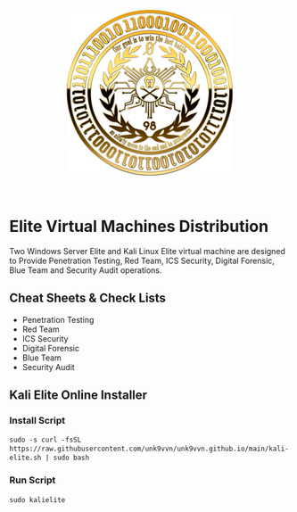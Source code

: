<div align=center markdown="1">

![Unk9_Logo](https://raw.githubusercontent.com/unk9vvn/unk9vvn.github.io/main/logo.png)

</div>
<br>
</div>

# Elite Virtual Machines Distribution
Two Windows Server Elite and Kali Linux Elite virtual machine are designed to Provide Penetration Testing, Red Team, ICS Security, Digital Forensic, Blue Team and Security Audit operations.

## Cheat Sheets & Check Lists
* Penetration Testing
* Red Team
* ICS Security
* Digital Forensic
* Blue Team
* Security Audit

## Kali Elite Online Installer
### Install Script
```
sudo -s curl -fsSL https://raw.githubusercontent.com/unk9vvn/unk9vvn.github.io/main/kali-elite.sh | sudo bash
```
### Run Script
```
sudo kalielite
```
